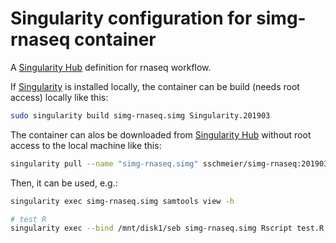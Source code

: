 # Singularity configuration for simg-rnaseq container

A [Singularity Hub](https://www.singularity-hub.org/) definition for rnaseq workflow.

If [Singularity](http://singularity.lbl.gov) is installed locally, the container can be build (needs root access) locally like this:

```bash
sudo singularity build simg-rnaseq.simg Singularity.201903
```

The container can alos be downloaded from [Singularity Hub](https://www.singularity-hub.org/) without root access to the local machine like this:

```bash
singularity pull --name "simg-rnaseq.simg" sschmeier/simg-rnaseq:201903
```

Then, it can be used, e.g.:

```bash
singularity exec simg-rnaseq.simg samtools view -h

# test R
singularity exec --bind /mnt/disk1/seb simg-rnaseq.simg Rscript test.R > session.txt
```
